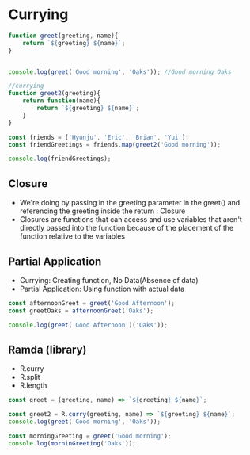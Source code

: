 # Currying
```js
function greet(greeting, name){
    return `${greeting} ${name}`;
}


console.log(greet('Good morning', 'Oaks')); //Good morning Oaks 

//currying
function greet2(greeting){
    return function(name){
        return `${greeting} ${name}`;
    }
}

const friends = ['Hyunju', 'Eric', 'Brian', 'Yui'];
const friendGreetings = friends.map(greet2('Good morning'));

console.log(friendGreetings); 
```

## Closure
- We're doing by passing in the greeting parameter in the greet() and referencing the greeting inside the return : Closure
- Closures are functions that can access and use variables that aren't directly passed into the function because of the placement of the function relative to the variables


## Partial Application
- Currying: Creating function, No Data(Absence of data)
- Partial Application: Using function with actual data
```js
const afternoonGreet = greet('Good Afternoon');
const greetOaks = afternoonGreet('Oaks');

console.log(greet('Good Afternoon')('Oaks'));
```
## Ramda (library)
- R.curry
- R.split
- R.length
```js
const greet = (greeting, name) => `${greeting} ${name}`;

const greet2 = R.curry(greeting, name) => `${greeting} ${name}`;
console.log(greet('Good morning', 'Oaks'));

const morningGreeting = greet('Good morning');
console.log(morninGreeting('Oaks'));
```
